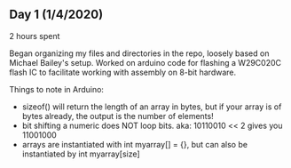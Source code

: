 ## Day 1 (1/4/2020)

2 hours spent

Began organizing my files and directories in the repo, loosely based on Michael Bailey's setup. 
Worked on arduino code for flashing a W29C020C flash IC to facilitate working with assembly on 8-bit hardware.

Things to note in Arduino:
- sizeof() will return the length of an array in bytes, but if your array is of bytes already, the output is the number of elements!
- bit shifting a numeric does NOT loop bits. aka: 10110010 << 2 gives you 11001000
- arrays are instantiated with int myarray[] = {}, but can also be instantiated by int myarray[size]
